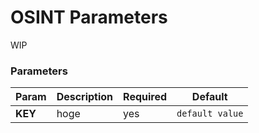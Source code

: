 # OSINT Parameters

WIP

### Parameters

| Param | Description | Required | Default |
| --- | --- | --- | --- |
| **KEY** | hoge | yes | `default value` |

